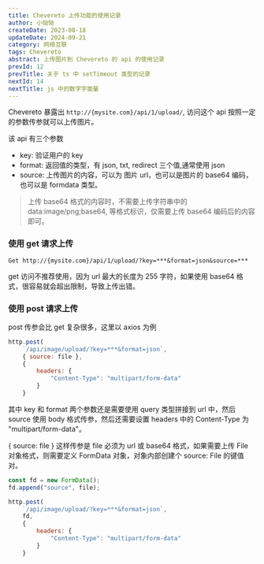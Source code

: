```yaml
---
title: Chevereto 上传功能的使用记录
author: 小恸恸
createDate: 2023-08-18
updateDate: 2024-09-21
category: 网络互联
tags: Chevereto
abstract: 上传图片到 Chevereto 的 api 的使用记录
prevId: 12
prevTitle: 关于 ts 中 setTimeout 类型的记录
nextId: 14
nextTitle: js 中的数字字面量
---
```


Chevereto 暴露出 `http://{mysite.com}/api/1/upload/`, 访问这个 api 按照一定的参数传参就可以上传图片。

该 api 有三个参数

-   key: 验证用户的 key
-   format: 返回值的类型，有 json, txt, redirect 三个值,通常使用 json
-   source: 上传图片的内容，可以为 图片 url，也可以是图片的 base64 编码，也可以是 formdata 类型。

> 上传 base64 格式的内容时，不需要上传字符串中的 data:image/png;base64, 等格式标识，仅需要上传 base64 编码后的内容即可。

### 使用 get 请求上传

`Get http://{mysite.com}/api/1/upload/?key=***&format=json&source=***`

get 访问不推荐使用，因为 url 最大的长度为 255 字符，如果使用 base64 格式，很容易就会超出限制，导致上传出错。

### 使用 post 请求上传

post 传参会比 get 复杂很多，这里以 axios 为例

```js
http.post(
	`/api/image/upload/?key=***&format=json`,
	{ source: file },
	{
		headers: {
			"Content-Type": "multipart/form-data"
		}
	}
```

其中 key 和 format 两个参数还是需要使用 query 类型拼接到 url 中，然后 source 使用 body 格式传参，然后还需要设置 headers 中的 Content-Type 为 "multipart/form-data"。

{ source: file } 这样传参是 file 必须为 url 或 base64 格式，如果需要上传 File 对象格式，则需要定义 FormData 对象，对象内部创建个 source: File 的键值对。

```js
const fd = new FormData();
fd.append("source", file);

http.post(
	`/api/image/upload/?key=***&format=json`,
	fd,
	{
		headers: {
			"Content-Type": "multipart/form-data"
		}
	}
```
